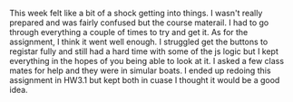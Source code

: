 This week felt like a bit of a shock getting into things. I wasn't really prepared and was fairly confused but the course materail. I had to go through everything a couple of times to try and get it. 
As for the assignment, I think it went well enough. I struggled get the buttons to registar fully and still had a hard time with some of the js logic but I kept everything in the hopes of you being able to look at it. I asked a few class mates for help and they were in simular boats. I ended up redoing this assignment in HW3.1 but kept both in cuase I thought it would be a good idea. 